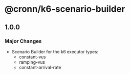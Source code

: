 # @cronn/k6-scenario-builder

## 1.0.0

### Major Changes

- Scenario Builder for the k6 executor types:
    - constant-vus
    - ramping-vus
    - constant-arrival-rate
